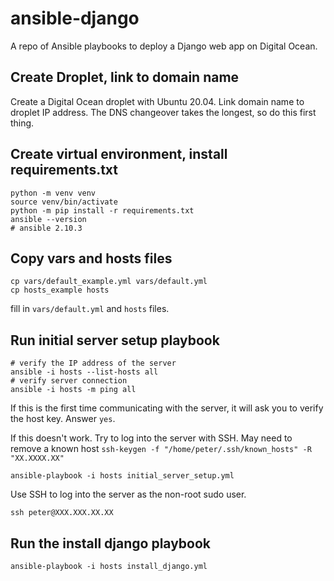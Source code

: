# ansible-django

A repo of Ansible playbooks to deploy a Django web app on Digital Ocean.

## Create Droplet, link to domain name

Create a Digital Ocean droplet with Ubuntu 20.04. Link domain name to droplet IP address. The DNS changeover takes the longest, so do this first thing.

## Create virtual environment, install requirements.txt

```
python -m venv venv
source venv/bin/activate
python -m pip install -r requirements.txt
ansible --version
# ansible 2.10.3
```

## Copy vars and hosts files

```
cp vars/default_example.yml vars/default.yml
cp hosts_example hosts
```

fill in ```vars/default.yml``` and ```hosts``` files.

## Run initial server setup playbook

```
# verify the IP address of the server
ansible -i hosts --list-hosts all
# verify server connection
ansible -i hosts -m ping all
```

If this is the first time communicating with the server, it will ask you to verify the host key. Answer ```yes```.

If this doesn't work. Try to log into the server with SSH. May need to remove a known host ```ssh-keygen -f "/home/peter/.ssh/known_hosts" -R "XX.XXXX.XX"```

```
ansible-playbook -i hosts initial_server_setup.yml
```

Use SSH to log into the server as the non-root sudo user.

```
ssh peter@XXX.XXX.XX.XX
```

## Run the install django playbook

```
ansible-playbook -i hosts install_django.yml
```
